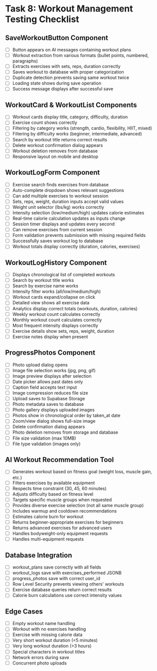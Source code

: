 # Task 8: Workout Management Testing Checklist

## SaveWorkoutButton Component
- [ ] Button appears on AI messages containing workout plans
- [ ] Workout extraction from various formats (bullet points, numbered, paragraphs)
- [ ] Extracts exercises with sets, reps, duration correctly
- [ ] Saves workout to database with proper categorization
- [ ] Duplicate detection prevents saving same workout twice
- [ ] Loading state shows during save operation
- [ ] Success message displays after successful save

## WorkoutCard & WorkoutList Components
- [ ] Workout cards display title, category, difficulty, duration
- [ ] Exercise count shows correctly
- [ ] Filtering by category works (strength, cardio, flexibility, HIIT, mixed)
- [ ] Filtering by difficulty works (beginner, intermediate, advanced)
- [ ] Search by workout title returns correct results
- [ ] Delete workout confirmation dialog appears
- [ ] Workout deletion removes from database
- [ ] Responsive layout on mobile and desktop

## WorkoutLogForm Component
- [ ] Exercise search finds exercises from database
- [ ] Auto-complete dropdown shows relevant suggestions
- [ ] Can add multiple exercises to workout session
- [ ] Sets, reps, weight, duration inputs accept valid values
- [ ] Weight unit selector (lbs/kg) works correctly
- [ ] Intensity selection (low/medium/high) updates calorie estimates
- [ ] Real-time calorie calculation updates as inputs change
- [ ] Session timer displays and updates every second
- [ ] Can remove exercises from current session
- [ ] Form validation prevents submission with missing required fields
- [ ] Successfully saves workout log to database
- [ ] Workout totals display correctly (duration, calories, exercises)

## WorkoutLogHistory Component
- [ ] Displays chronological list of completed workouts
- [ ] Search by workout title works
- [ ] Search by exercise name works
- [ ] Intensity filter works (all/low/medium/high)
- [ ] Workout cards expand/collapse on click
- [ ] Detailed view shows all exercise data
- [ ] Analytics display correct totals (workouts, duration, calories)
- [ ] Weekly workout count calculates correctly
- [ ] Monthly workout count calculates correctly
- [ ] Most frequent intensity displays correctly
- [ ] Exercise details show sets, reps, weight, duration
- [ ] Exercise notes display when present

## ProgressPhotos Component
- [ ] Photo upload dialog opens
- [ ] Image file selection works (jpg, png, gif)
- [ ] Image preview displays after selection
- [ ] Date picker allows past dates only
- [ ] Caption field accepts text input
- [ ] Image compression reduces file size
- [ ] Upload saves to Supabase Storage
- [ ] Photo metadata saves to database
- [ ] Photo gallery displays uploaded images
- [ ] Photos show in chronological order by taken_at date
- [ ] Zoom/view dialog shows full-size image
- [ ] Delete confirmation dialog appears
- [ ] Photo deletion removes from storage and database
- [ ] File size validation (max 10MB)
- [ ] File type validation (images only)

## AI Workout Recommendation Tool
- [ ] Generates workout based on fitness goal (weight loss, muscle gain, etc.)
- [ ] Filters exercises by available equipment
- [ ] Respects time constraint (30, 45, 60 minutes)
- [ ] Adjusts difficulty based on fitness level
- [ ] Targets specific muscle groups when requested
- [ ] Provides diverse exercise selection (not all same muscle group)
- [ ] Includes warmup and cooldown recommendations
- [ ] Estimates calorie burn for workout
- [ ] Returns beginner-appropriate exercises for beginners
- [ ] Returns advanced exercises for advanced users
- [ ] Handles bodyweight-only equipment requests
- [ ] Handles multi-equipment requests

## Database Integration
- [ ] workout_plans save correctly with all fields
- [ ] workout_logs save with exercises_performed JSONB
- [ ] progress_photos save with correct user_id
- [ ] Row Level Security prevents viewing others' workouts
- [ ] Exercise database queries return correct results
- [ ] Calorie burn calculations use correct intensity values

## Edge Cases
- [ ] Empty workout name handling
- [ ] Workout with no exercises handling
- [ ] Exercise with missing calorie data
- [ ] Very short workout duration (<5 minutes)
- [ ] Very long workout duration (>3 hours)
- [ ] Special characters in workout titles
- [ ] Network errors during save
- [ ] Concurrent photo uploads
